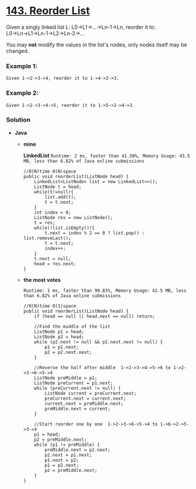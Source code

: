 # [143. Reorder List](https://leetcode.com/problems/reorder-list/)

Given a singly linked list L: L0→L1→…→Ln-1→Ln,
reorder it to: L0→Ln→L1→Ln-1→L2→Ln-2→…

You may **not** modify the values in the list's nodes, only nodes itself may be changed.

### Example 1:
```
Given 1->2->3->4, reorder it to 1->4->2->3.
```

### Example 2:
```
Given 1->2->3->4->5, reorder it to 1->5->2->4->3.
```


### Solution
* **Java**
  * **mine**
  
    **LinkedList** `Runtime: 2 ms, faster than 41.50%, Memory Usage: 43.5 MB, less than 6.82% of Java online submissions`
    ```
    //O(N)time O(N)space
    public void reorderList(ListNode head) {
        LinkedList<ListNode> list = new LinkedList<>();
        ListNode t = head;
        while(t!=null){
            list.add(t);
            t = t.next;
        }
        int index = 0;
        ListNode res = new ListNode();
        t = res;
        while(!list.isEmpty()){
            t.next = index % 2 == 0 ? list.pop() : list.removeLast();
            t = t.next;
            index++;
        }
        t.next = null;
        head = res.next;
    }
    ```
    
  * **the most votes**
    
    `Runtime: 1 ms, faster than 99.83%, Memory Usage: 42.5 MB, less than 6.82% of Java online submissions`
    ```
    //O(N)time O(1)space
    public void reorderList(ListNode head) {
        if (head == null || head.next == null) return;

        //Find the middle of the list
        ListNode p1 = head;
        ListNode p2 = head;
        while (p2.next != null && p2.next.next != null) {
            p1 = p1.next;
            p2 = p2.next.next;
        }

        //Reverse the half after middle  1->2->3->4->5->6 to 1->2->3->6->5->4
        ListNode preMiddle = p1;
        ListNode preCurrent = p1.next;
        while (preCurrent.next != null) {
            ListNode current = preCurrent.next;
            preCurrent.next = current.next;
            current.next = preMiddle.next;
            preMiddle.next = current;
        }

        //Start reorder one by one  1->2->3->6->5->4 to 1->6->2->5->3->4
        p1 = head;
        p2 = preMiddle.next;
        while (p1 != preMiddle) {
            preMiddle.next = p2.next;
            p2.next = p1.next;
            p1.next = p2;
            p1 = p2.next;
            p2 = preMiddle.next;
        }
    }
    ```
    
